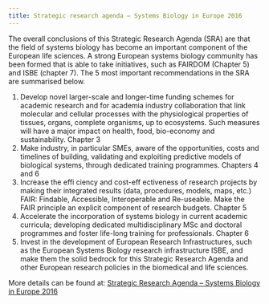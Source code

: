 ```yaml
---
title: Strategic research agenda – Systems Biology in Europe 2016
---
```


The overall conclusions of this Strategic Research Agenda (SRA) are that the field of systems biology has become an important component of the European
life sciences. A strong European systems biology community has been formed that is able to take initiatives, such as FAIRDOM (Chapter 5) and ISBE (chapter 7). The 5 most important recommendations in the SRA are summarised below.

1. Develop novel larger-scale and longer-time funding schemes for academic research and for academia industry collaboration that link molecular and cellular processes with the physiological properties of tissues, organs, complete organisms, up to ecosystems. Such measures will have a major impact on health, food, bio-economy and sustainability. Chapter 3
2. Make industry, in particular SMEs, aware of the opportunities, costs and timelines of building, validating and exploiting predictive models of biological systems, through dedicated training programmes. Chapters 4 and 6
3. Increase the effi ciency and cost-eff ectiveness of research projects by making their integrated results (data, procedures, models, maps, etc.) FAIR: Findable, Accessible, Interoperable and Re-useable. Make the FAIR principle an explicit component of research budgets. Chapter 5
4. Accelerate the incorporation of systems biology in current academic curricula; developing dedicated multidisciplinary MSc and doctoral programmes and foster life-long training for professionals. Chapter 6
5. Invest in the development of European Research Infrastructures, such as the European Systems Biology research infrastructure ISBE, and make them the solid bedrock for this Strategic Research Agenda and other European research policies in the biomedical and life sciences.
 
More details can be found at:
[Strategic Research Agenda – Systems Biology in Europe 2016](/wp-content/uploads/2016/08/Strategic-Research-Agenda-Systems-Biology-in-Europe-2016.pdf)
